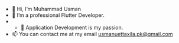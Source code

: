 - 👋 Hi, I’m Muhammad Usman
- 🌱 I’m a professional Flutter Developer.
- - 👀 Application Development is my passion.
- 📫 You can contact me at my email usmanuettaxila.pk@gmail.com

<!---
musman08/musman08 is a ✨ special ✨ repository because its `README.md` (this file) appears on your GitHub profile.
You can click the Preview link to take a look at your changes.
--->
